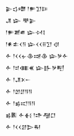 <div class='block'>
<div class='line'>𒉌𒌓𒈩 𒁹𒊓𒋛𒄿</div>
<div class='line'>𒂗 𒇽 𒋧𒉌</div>
<div class='line'>𒁹𒊓𒋢𒌑 𒇽𒀴𒋙</div>
<div class='line'>𒁹𒀭𒉺𒌋𒀀 𒇽𒌋𒌋𒍝𒋛 𒋼</div>
<div class='line'>𒅆 𒁹𒌋𒌋𒉡𒆠𒀏𒆠 𒇽𒃻𒅆</div>
<div class='line'>𒅆 𒁹𒄑𒈪𒌍 𒇽𒃲𒃻𒋃</div>
<div class='line'>𒅆 𒁹𒂗𒉽𒀸</div>
<div class='line'>𒅆 𒁹𒆹𒆪𒀀𒀀</div>
<div class='line'>𒅆 𒁹𒌗𒀊𒀀𒀀</div>
<div class='line'>𒌗𒍩 𒅆𒈬 𒁹𒈥𒆷𒆸</div>
<div class='line'>𒅆 𒁹𒌋𒌋𒇻𒆕𒊑</div>
</div>
